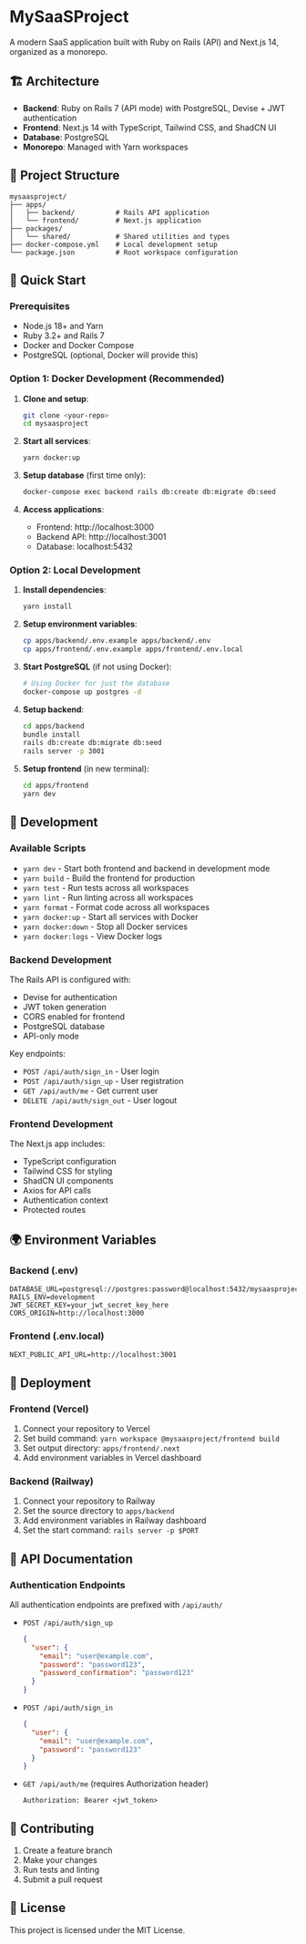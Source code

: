 # MySaaSProject

A modern SaaS application built with Ruby on Rails (API) and Next.js 14, organized as a monorepo.

## 🏗️ Architecture

- **Backend**: Ruby on Rails 7 (API mode) with PostgreSQL, Devise + JWT authentication
- **Frontend**: Next.js 14 with TypeScript, Tailwind CSS, and ShadCN UI
- **Database**: PostgreSQL
- **Monorepo**: Managed with Yarn workspaces

## 📁 Project Structure

```
mysaasproject/
├── apps/
│   ├── backend/          # Rails API application
│   └── frontend/         # Next.js application
├── packages/
│   └── shared/           # Shared utilities and types
├── docker-compose.yml    # Local development setup
└── package.json          # Root workspace configuration
```

## 🚀 Quick Start

### Prerequisites

- Node.js 18+ and Yarn
- Ruby 3.2+ and Rails 7
- Docker and Docker Compose
- PostgreSQL (optional, Docker will provide this)

### Option 1: Docker Development (Recommended)

1. **Clone and setup**:
   ```bash
   git clone <your-repo>
   cd mysaasproject
   ```

2. **Start all services**:
   ```bash
   yarn docker:up
   ```

3. **Setup database** (first time only):
   ```bash
   docker-compose exec backend rails db:create db:migrate db:seed
   ```

4. **Access applications**:
   - Frontend: http://localhost:3000
   - Backend API: http://localhost:3001
   - Database: localhost:5432

### Option 2: Local Development

1. **Install dependencies**:
   ```bash
   yarn install
   ```

2. **Setup environment variables**:
   ```bash
   cp apps/backend/.env.example apps/backend/.env
   cp apps/frontend/.env.example apps/frontend/.env.local
   ```

3. **Start PostgreSQL** (if not using Docker):
   ```bash
   # Using Docker for just the database
   docker-compose up postgres -d
   ```

4. **Setup backend**:
   ```bash
   cd apps/backend
   bundle install
   rails db:create db:migrate db:seed
   rails server -p 3001
   ```

5. **Setup frontend** (in new terminal):
   ```bash
   cd apps/frontend
   yarn dev
   ```

## 🔧 Development

### Available Scripts

- `yarn dev` - Start both frontend and backend in development mode
- `yarn build` - Build the frontend for production
- `yarn test` - Run tests across all workspaces
- `yarn lint` - Run linting across all workspaces
- `yarn format` - Format code across all workspaces
- `yarn docker:up` - Start all services with Docker
- `yarn docker:down` - Stop all Docker services
- `yarn docker:logs` - View Docker logs

### Backend Development

The Rails API is configured with:
- Devise for authentication
- JWT token generation
- CORS enabled for frontend
- PostgreSQL database
- API-only mode

Key endpoints:
- `POST /api/auth/sign_in` - User login
- `POST /api/auth/sign_up` - User registration
- `GET /api/auth/me` - Get current user
- `DELETE /api/auth/sign_out` - User logout

### Frontend Development

The Next.js app includes:
- TypeScript configuration
- Tailwind CSS for styling
- ShadCN UI components
- Axios for API calls
- Authentication context
- Protected routes

## 🌍 Environment Variables

### Backend (.env)
```env
DATABASE_URL=postgresql://postgres:password@localhost:5432/mysaasproject_development
RAILS_ENV=development
JWT_SECRET_KEY=your_jwt_secret_key_here
CORS_ORIGIN=http://localhost:3000
```

### Frontend (.env.local)
```env
NEXT_PUBLIC_API_URL=http://localhost:3001
```

## 🚀 Deployment

### Frontend (Vercel)
1. Connect your repository to Vercel
2. Set build command: `yarn workspace @mysaasproject/frontend build`
3. Set output directory: `apps/frontend/.next`
4. Add environment variables in Vercel dashboard

### Backend (Railway)
1. Connect your repository to Railway
2. Set the source directory to `apps/backend`
3. Add environment variables in Railway dashboard
4. Set the start command: `rails server -p $PORT`

## 📝 API Documentation

### Authentication Endpoints

All authentication endpoints are prefixed with `/api/auth/`

- `POST /api/auth/sign_up`
  ```json
  {
    "user": {
      "email": "user@example.com",
      "password": "password123",
      "password_confirmation": "password123"
    }
  }
  ```

- `POST /api/auth/sign_in`
  ```json
  {
    "user": {
      "email": "user@example.com",
      "password": "password123"
    }
  }
  ```

- `GET /api/auth/me` (requires Authorization header)
  ```
  Authorization: Bearer <jwt_token>
  ```

## 🤝 Contributing

1. Create a feature branch
2. Make your changes
3. Run tests and linting
4. Submit a pull request

## 📄 License

This project is licensed under the MIT License.

